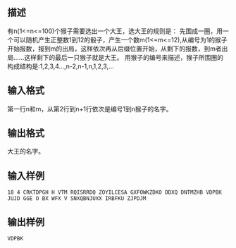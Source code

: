 ## 描述

有n(1<=n<=100)个猴子需要选出一个大王，选大王的规则是： 先围成一圈，用一个可以随机产生正整数1到12的骰子，产生一个数m(1<=m<=12),从编号为1的猴子开始报数，报到m的出局，这样依次再从后缀位置开始，从剩下的报数，到m者出局......这样剩下的最后一只猴子就是大王。 用猴子的编号来描述，猴子所围圈的构成结构是:1,2,3,4...,n-2,n-1,n,1,2,3,... 

## 输入格式

第一行n和m，从第2行到n+1行依次是编号1到n猴子的名字。

## 输出格式

大王的名字。

## 输入样例

```plaintext
18 4 CRKTDPGH H VTM RQISRRDQ ZOYILCESA GXFOWKZDKO DDXQ DNTMZHB VDPBK JUJD GGE O BX WFX V SNXQBNJUXX IRBFKU ZJPDJM 
```

## 输出样例

```plaintext
VDPBK 
```



 



 

